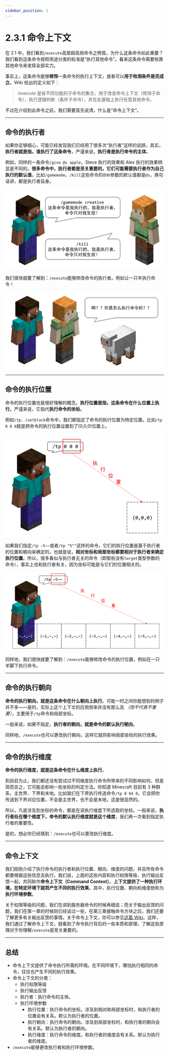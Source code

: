 ```yaml
---
sidebar_position: 1
---
```


# 2.3.1 命令上下文

在 2.1 中，我们看到`/execute`高居超高频命令之榜首。为什么这条命令如此重要？我们看到这条命令按照用途分类的标准是“执行其他命令”。看来这条命令需要依靠其他命令来发挥全部实力。

事实上，这条命令能够**修饰**一条命令的执行上下文，或者可以**用于检测条件是否成立**。Wiki 给出的定义如下：

> /execute 是各不同功能的子命令的集合，用于改变命令上下文（修饰子命令），执行逻辑判断（条件子命令），并在此基础上执行任意其他命令。

不过在介绍到此命令之前，我们需要首先说清，什么是“命令上下文”。

---

## 命令的执行者

如果你足够细心，可能已经发现我们已经用了很多次“执行者”这样的说辞。其实，**执行者就是指，谁执行了这条命令**，严谨来说，**执行者是执行命令的主体**。

例如，同样的一条命令`/give @s apple`，Steve 执行的效果和 Alex 执行的效果明显是不同的。**很多命令中，执行者都是至关重要的，它们可能需要执行者作为自己执行的默认值**，比如`/gamemode`、`/kill`这些命令的`目标`参数的默认值都是`@s`，换句话讲，都是执行者自身。

![执行者](../img/c3_execute/executor.png)

我们很快就要了解到：`/execute`能够修改命令的执行者。例如让一只羊执行命令！

![执行者羊](../img/c3_execute/executor_sheep.png)

---

## 命令的执行位置

命令的执行位置也是很好理解的概念。**执行位置是指，这条命令在什么位置上执行**。严谨来说，它指代**执行命令的坐标**。

例如`/tp`、`/setblock`命令中，我们都指定了命令的执行位置为特定位置。比如`/tp 0 0 0`就是把命令的执行位置设置到了(0,0,0)位置上。

![执行位置](../img/c3_execute/execute_position.png)

如果我们指定`/tp ~5~~`或者`/tp ^5^^`这样的命令，它们的执行位置是基于执行者的位置和朝向来确定的，也就是说，**相对坐标和局部坐标都要相对于执行者来确定执行位置**。所以，很多看似与执行者无关的命令（即那些没有`target`类型参数的命令），事实上也和执行者有关，因为坐标可能是与它们的位置相关的。

![执行位置2](../img/c3_execute/execute_position_2.png)

同样地，我们很快就要了解到：`/execute`能够修改命令的执行位置，例如在一只羊脚下执行命令。

---

## 命令的执行朝向

**命令的执行朝向，就是这条命令在什么朝向上执行**。可能一时之间你能想到的例子并不多——是的，实际上这个上下文的应用频率并没有那么高 *（但不代表不重要）*，主要用于`/tp`命令和局部坐标。

一般来说，如果不指定，**执行者的朝向，就是命令的默认执行朝向**。

同样地，`/execute`也可以更改执行朝向，这样它就将影响局部坐标的执行效果。

---

## 命令的执行维度

**命令的执行维度，就是这条命令在什么维度上执行**。

到目前为止，我们都还没有尝试过不同维度执行命令所带来的不同影响如何，但是简而言之，它可能会影响一些坐标的判定方法。你知道 Minecraft 目前有 3 种群系，主世界、下界和末地。比如我们在下界执行传送命令`/tp 0 64 0`，它会把你传送到下界对应位置，不会是主世界，也不会是末地，这是很显然的。

所以，凡是涉及到坐标的命令，都是在该执行维度下所选取的坐标。一般来说，**执行者处在哪个维度下，命令的默认执行维度就是这个维度**，我们再一次看到指定执行者的重要性。

是的，想必你已经猜到：`/execute`也可以更改执行维度。

---

## 命令上下文

我们刚刚介绍了执行命令的执行者和执行位置、朝向、维度的问题，并且所有命令都要根据这些信息去执行。我们说，上面的这些内容和执行权限等级、执行输出反馈一起，共同称作**命令上下文（Command Context）**。**上下文提供了一种执行环境，在特定环境下就将产生不同的执行效果**。其中，执行位置、朝向和维度统称为**执行环境参数**。

关于权限等级的问题，我们在讲到服务器命令的时候再细说；而关于输出反馈的问题，我们在第一章的时候则已经谈过一些，在第三章接触命令方块之后，我们还要了解更多有关输出反馈的事情。关于命令上下文，你可以参见[这篇 Wiki](https://zh.minecraft.wiki/w/命令上下文)。这样，我们通过了解命令上下文，就看到了命令执行背后的一些本质和原理，了解这些原理对于你理解`/execute`是至关重要的。

---

## 总结

- 命令上下文提供了命令执行所需的环境。在不同环境下，哪怕执行相同的命令，往往也产生不同的执行效果。
- 命令上下文的分类：
  - 执行权限等级
  - 执行输出反馈
  - 执行者：执行命令的主体。
  - 执行环境参数
    - 执行位置：执行命令的坐标。涉及到相对和局部坐标时，和执行者的位置会有关系。默认为执行者的位置。
    - 执行朝向：执行命令的朝向。涉及到局部坐标时，和执行者的朝向会有关系。默认为执行者的朝向。
    - 执行维度：执行命令的维度。和执行者的维度会有关系。默认为执行者的维度。
- `/execute`能够更改执行者和执行环境参数。
